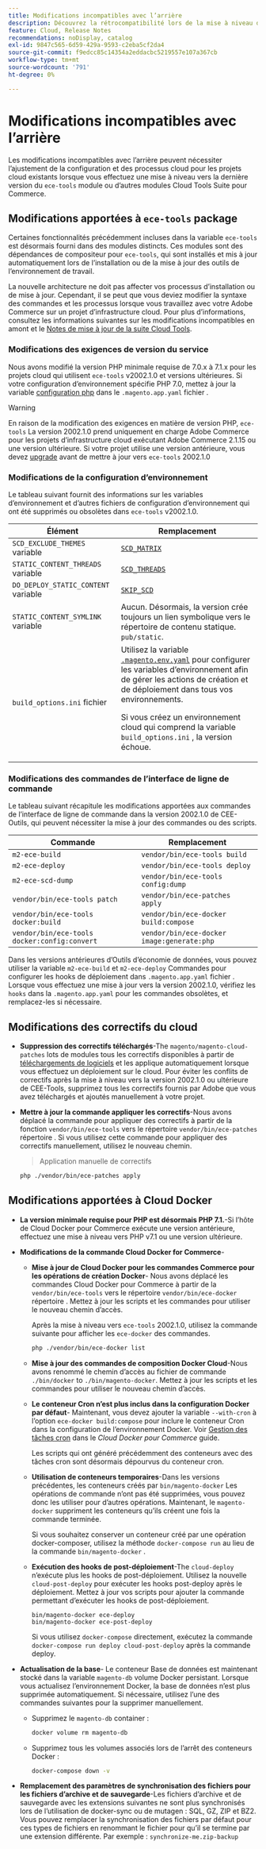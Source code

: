 ```yaml
---
title: Modifications incompatibles avec l’arrière
description: Découvrez la rétrocompatibilité lors de la mise à niveau de projets Cloud existants.
feature: Cloud, Release Notes
recommendations: noDisplay, catalog
exl-id: 9847c565-6d59-429a-9593-c2eba5cf2da4
source-git-commit: f9edcc85c14354a2eddacbc5219557e107a367cb
workflow-type: tm+mt
source-wordcount: '791'
ht-degree: 0%

---
```


# Modifications incompatibles avec l’arrière

Les modifications incompatibles avec l’arrière peuvent nécessiter l’ajustement de la configuration et des processus cloud pour les projets cloud existants lorsque vous effectuez une mise à niveau vers la dernière version du `ece-tools` module ou d’autres modules Cloud Tools Suite pour Commerce.

## Modifications apportées à `ece-tools` package

Certaines fonctionnalités précédemment incluses dans la variable `ece-tools` est désormais fourni dans des modules distincts. Ces modules sont des dépendances de compositeur pour `ece-tools`, qui sont installés et mis à jour automatiquement lors de l’installation ou de la mise à jour des outils de l’environnement de travail.

La nouvelle architecture ne doit pas affecter vos processus d’installation ou de mise à jour. Cependant, il se peut que vous deviez modifier la syntaxe des commandes et les processus lorsque vous travaillez avec votre Adobe Commerce sur un projet d’infrastructure cloud. Pour plus d’informations, consultez les informations suivantes sur les modifications incompatibles en amont et le [Notes de mise à jour de la suite Cloud Tools](cloud-tools-suite.md).

### Modifications des exigences de version du service

Nous avons modifié la version PHP minimale requise de 7.0.x à 7.1.x pour les projets cloud qui utilisent `ece-tools` v2002.1.0 et versions ultérieures. Si votre configuration d’environnement spécifie PHP 7.0, mettez à jour la variable [configuration php](../application/php-settings.md) dans le `.magento.app.yaml` fichier .

>[!WARNING]
>
>En raison de la modification des exigences en matière de version PHP, `ece-tools` La version 2002.1.0 prend uniquement en charge Adobe Commerce pour les projets d’infrastructure cloud exécutant Adobe Commerce 2.1.15 ou une version ultérieure. Si votre projet utilise une version antérieure, vous devez [upgrade](../development/commerce-version.md) avant de mettre à jour vers `ece-tools` 2002.1.0

### Modifications de la configuration d’environnement

Le tableau suivant fournit des informations sur les variables d’environnement et d’autres fichiers de configuration d’environnement qui ont été supprimés ou obsolètes dans `ece-tools` v2002.1.0.

| Élément | Remplacement |
| -------- | ----------- |
| `SCD_EXCLUDE_THEMES` variable | [`SCD_MATRIX`](../environment/variables-build.md#scd_matrix) |
| `STATIC_CONTENT_THREADS` variable | [`SCD_THREADS`](../environment/variables-build.md#scd_threads) |
| `DO_DEPLOY_STATIC_CONTENT` variable | [`SKIP_SCD`](../environment/variables-build.md#skip_scd) |
| `STATIC_CONTENT_SYMLINK` variable | Aucun. Désormais, la version crée toujours un lien symbolique vers le répertoire de contenu statique. `pub/static`. |
| `build_options.ini` fichier | Utilisez la variable [`.magento.env.yaml`](../application/configure-app-yaml.md) pour configurer les variables d’environnement afin de gérer les actions de création et de déploiement dans tous vos environnements.<p>Si vous créez un environnement cloud qui comprend la variable `build_options.ini` , la version échoue. |

### Modifications des commandes de l’interface de ligne de commande

Le tableau suivant récapitule les modifications apportées aux commandes de l’interface de ligne de commande dans la version 2002.1.0 de CEE-Outils, qui peuvent nécessiter la mise à jour des commandes ou des scripts.

| Commande | Remplacement |
|-------- | ----------- |
| `m2-ece-build` | `vendor/bin/ece-tools build` |
| `m2-ece-deploy` | `vendor/bin/ece-tools deploy` |
| `m2-ece-scd-dump` | `vendor/bin/ece-tools config:dump` |
| `vendor/bin/ece-tools patch` | `vendor/bin/ece-patches apply` |
| `vendor/bin/ece-tools docker:build` | `vendor/bin/ece-docker build:compose` |
| `vendor/bin/ece-tools docker:config:convert` | `vendor/bin/ece-docker  image:generate:php` |

Dans les versions antérieures d’Outils d’économie de données, vous pouvez utiliser la variable `m2-ece-build` et `m2-ece-deploy` Commandes pour configurer les hooks de déploiement dans `.magento.app.yaml` fichier . Lorsque vous effectuez une mise à jour vers la version 2002.1.0, vérifiez les `hooks` dans la `.magento.app.yaml` pour les commandes obsolètes, et remplacez-les si nécessaire.

## Modifications des correctifs du cloud

- **Suppression des correctifs téléchargés**-The `magento/magento-cloud-patches` lots de modules tous les correctifs disponibles à partir de [téléchargements de logiciels](https://experienceleague.adobe.com/docs/commerce-operations/installation-guide/prerequisites/commerce.html) et les applique automatiquement lorsque vous effectuez un déploiement sur le cloud. Pour éviter les conflits de correctifs après la mise à niveau vers la version 2002.1.0 ou ultérieure de CEE-Tools, supprimez tous les correctifs fournis par Adobe que vous avez téléchargés et ajoutés manuellement à votre projet.

- **Mettre à jour la commande appliquer les correctifs**-Nous avons déplacé la commande pour appliquer des correctifs à partir de la fonction `vendor/bin/ece-tools` vers le répertoire `vendor/bin/ece-patches` répertoire . Si vous utilisez cette commande pour appliquer des correctifs manuellement, utilisez le nouveau chemin.

  > Application manuelle de correctifs

  ```bash
  php ./vendor/bin/ece-patches apply
  ```

## Modifications apportées à Cloud Docker

- **La version minimale requise pour PHP est désormais PHP 7.1.**-Si l’hôte de Cloud Docker pour Commerce exécute une version antérieure, effectuez une mise à niveau vers PHP v7.1 ou une version ultérieure.

- **Modifications de la commande Cloud Docker for Commerce**-

   - **Mise à jour de Cloud Docker pour les commandes Commerce pour les opérations de création Docker**- Nous avons déplacé les commandes Cloud Docker pour Commerce à partir de la `vendor/bin/ece-tools` vers le répertoire `vendor/bin/ece-docker` répertoire . Mettez à jour les scripts et les commandes pour utiliser le nouveau chemin d’accès.

     Après la mise à niveau vers `ece-tools` 2002.1.0, utilisez la commande suivante pour afficher les `ece-docker` des commandes.

     ```bash
     php ./vendor/bin/ece-docker list
     ```

   - **Mise à jour des commandes de composition Docker Cloud**-Nous avons renommé le chemin d’accès au fichier de commande `./bin/docker` to `./bin/magento-docker`. Mettez à jour les scripts et les commandes pour utiliser le nouveau chemin d’accès.

   - **Le conteneur Cron n’est plus inclus dans la configuration Docker par défaut**- Maintenant, vous devez ajouter la variable `--with-cron` à l’option `ece-docker build:compose` pour inclure le conteneur Cron dans la configuration de l’environnement Docker. Voir [Gestion des tâches cron](https://developer.adobe.com/commerce/cloud-tools/docker/configure/manage-cron-jobs/) dans le _Cloud Docker pour Commerce_ guide.

     Les scripts qui ont généré précédemment des conteneurs avec des tâches cron sont désormais dépourvus du conteneur cron.

   - **Utilisation de conteneurs temporaires**-Dans les versions précédentes, les conteneurs créés par `bin/magento-docker` Les opérations de commande n’ont pas été supprimées, vous pouvez donc les utiliser pour d’autres opérations. Maintenant, le `magento-docker` suppriment les conteneurs qu’ils créent une fois la commande terminée.

     Si vous souhaitez conserver un conteneur créé par une opération docker-composer, utilisez la méthode `docker-compose run` au lieu de la commande `bin/magento-docker` .

   - **Exécution des hooks de post-déploiement**-The `cloud-deploy` n’exécute plus les hooks de post-déploiement. Utilisez la nouvelle `cloud-post-deploy` pour exécuter les hooks post-deploy après le déploiement. Mettez à jour vos scripts pour ajouter la commande permettant d’exécuter les hooks de post-déploiement.

     ```shell
     bin/magento-docker ece-deploy
     bin/magento-docker ece-post-deploy
     ```

     Si vous utilisez `docker-compose` directement, exécutez la commande `docker-compose run deploy cloud-post-deploy` après la commande deploy.

- **Actualisation de la base**- Le conteneur Base de données est maintenant stocké dans la variable `magento-db` volume Docker persistant. Lorsque vous actualisez l’environnement Docker, la base de données n’est plus supprimée automatiquement. Si nécessaire, utilisez l’une des commandes suivantes pour la supprimer manuellement.

   - Supprimez le `magento-db` container :

     ```bash
     docker volume rm magento-db
     ```

   - Supprimez tous les volumes associés lors de l’arrêt des conteneurs Docker :

     ```bash
     docker-compose down -v
     ```

- **Remplacement des paramètres de synchronisation des fichiers pour les fichiers d’archive et de sauvegarde**-Les fichiers d’archive et de sauvegarde avec les extensions suivantes ne sont plus synchronisés lors de l’utilisation de docker-sync ou de mutagen : SQL, GZ, ZIP et BZ2. Vous pouvez remplacer la synchronisation des fichiers par défaut pour ces types de fichiers en renommant le fichier pour qu’il se termine par une extension différente. Par exemple : `synchronize-me.zip-backup`
